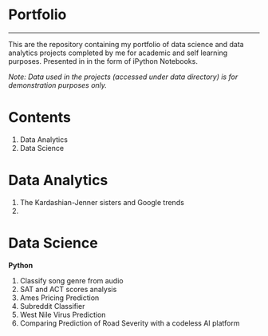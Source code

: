 # Portfolio
---

This are the repository containing my portfolio of data science and data analytics projects completed by me for academic and self learning purposes.
Presented in in the form of iPython Notebooks.

*Note: Data used in the projects (accessed under data directory) is for demonstration purposes only.*

# Contents

1. Data Analytics
2. Data Science 

# Data Analytics
1. The Kardashian-Jenner sisters and Google trends
2. 
# Data Science

**Python**
1. Classify song genre from audio
2. SAT and ACT scores analysis  
3. Ames Pricing Prediction 
4. Subreddit Classifier
5. West Nile Virus Prediction
6. Comparing Prediction of Road Severity with a codeless AI platform

 
